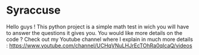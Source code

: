 # Syraccuse
Hello guys ! This python project is a simple math test in wich you will have to answer the questions it gives you.  You would like more details on the code ?  Check out my Youtube channel where I explain in much more details :  https://www.youtube.com/channel/UCHqVNuLHJrEcTOhRa0qIcaQ/videos
